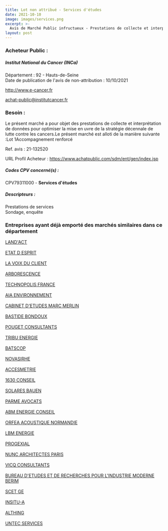 ```yaml
---
title: Lot non attribué - Services d'études
date: 2021-10-10
image: images/services.png
excerpt: >-
  Avis de Marché Public infructueux - Prestations de collecte et interprétation de données pour optimiser la mise en oeuvre de la stratégie décennale de lutte contre les cancers.
layout: post
---
```


### Acheteur Public :
##### Institut National du Cancer (INCa)
Département : 92 - Hauts-de-Seine<br/>
Date de publication de l'avis de non-attribution : 10/10/2021


http://www.e-cancer.fr

achat-public@institutcancer.fr


### Besoin :

Le présent marché a pour objet des prestations de collecte et interprétation de données pour optimiser la mise en uvre de la stratégie décennale de lutte contre les cancers.Le présent marché est alloti de la manière suivante :Lot 1Accompagnement renforcé

Ref. avis : 21-132520

URL Profil Acheteur : https://www.achatpublic.com/sdm/ent/gen/index.jsp

##### Codes CPV concerné(s) :
CPV79311000 - **Services d'études** <br/>

##### Descripteurs :
Prestations de services <br/>
Sondage, enquête <br/>

### Entreprises ayant déjà emporté des marchés similaires dans ce département
<a href="/entreprise-548/siren-338312176">LAND'ACT</a><br/><br/>
<a href="/entreprise-550/siren-349629113">ETAT D ESPRIT</a><br/><br/>
<a href="/entreprise-553/siren-385392550">LA VOIX DU CLIENT</a><br/><br/>
<a href="/entreprise-558/siren-419464250">ARBORESCENCE</a><br/><br/>
<a href="/entreprise-558/siren-419706635">TECHNOPOLIS FRANCE</a><br/><br/>
<a href="/entreprise-558/siren-423018779">AIA ENVIRONNEMENT</a><br/><br/>
<a href="/entreprise-559/siren-428634356">CABINET D'ETUDES MARC MERLIN</a><br/><br/>
<a href="/entreprise-559/siren-428979868">BASTIDE BONDOUX</a><br/><br/>
<a href="/entreprise-560/siren-438181869">POUGET CONSULTANTS</a><br/><br/>
<a href="/entreprise-561/siren-440306173">TRIBU ENERGIE</a><br/><br/>
<a href="/entreprise-561/siren-440668820">BATSCOP</a><br/><br/>
<a href="/entreprise-561/siren-443208194">NOVASIRHE</a><br/><br/>
<a href="/entreprise-562/siren-448656660">ACCESMETRIE</a><br/><br/>
<a href="/entreprise-563/siren-452974330">1630 CONSEIL</a><br/><br/>
<a href="/entreprise-565/siren-484741426">SOLARES BAUEN</a><br/><br/>
<a href="/entreprise-567/siren-494981822">PARME AVOCATS</a><br/><br/>
<a href="/entreprise-567/siren-499253060">ABM ENERGIE CONSEIL</a><br/><br/>
<a href="/entreprise-567/siren-499732493">ORFEA ACOUSTIQUE NORMANDIE</a><br/><br/>
<a href="/entreprise-567/siren-500390737">LBM ENERGIE</a><br/><br/>
<a href="/entreprise-567/siren-500877857">PROGEXIAL</a><br/><br/>
<a href="/entreprise-568/siren-502339047">NUNC ARCHITECTES PARIS</a><br/><br/>
<a href="/entreprise-569/siren-514319060">VICQ CONSULTANTS</a><br/><br/>
<a href="/entreprise-572/siren-572028629">BUREAU D'ETUDES ET DE RECHERCHES POUR L'INDUSTRIE MODERNE BERIM</a><br/><br/>
<a href="/entreprise-575/siren-791738800">SCET GE</a><br/><br/>
<a href="/entreprise-576/siren-793377763">INSITU-A</a><br/><br/>
<a href="/entreprise-579/siren-821317021">ALTHING</a><br/><br/>
<a href="/entreprise-579/siren-823338025">UNTEC SERVICES</a><br/><br/>
